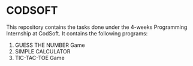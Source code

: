 # CODSOFT
This repository contains the tasks done under the 4-weeks Programming Internship at CodSoft.
It contains the following programs:
1. GUESS THE NUMBER Game
2. SIMPLE CALCULATOR
3. TIC-TAC-TOE Game
